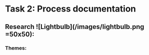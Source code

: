 # Task 2: Process documentation

## Research ![Lightbulb](/images/lightbulb.png =50x50):


### Themes:
